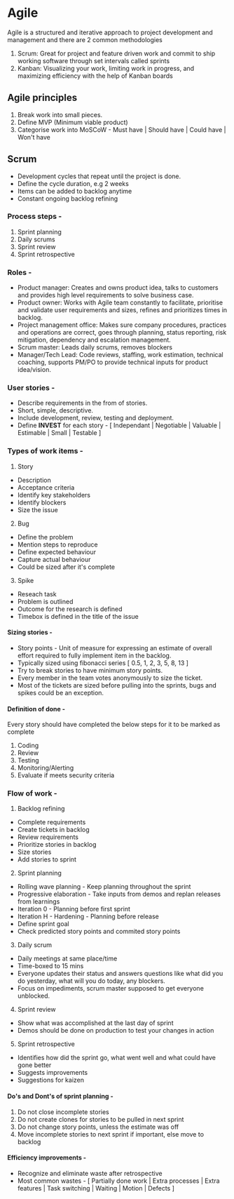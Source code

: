 # Agile
Agile is a structured and iterative approach to project development and management and there are 2 common methodologies

1. Scrum: Great for project and feature driven work and commit to ship working software through set intervals called sprints
2. Kanban: Visualizing your work, limiting work in progress, and maximizing efficiency with the help of Kanban boards

## Agile principles
1. Break work into small pieces.
2. Define MVP (Minimum viable product)
3. Categorise work into MoSCoW - Must have | Should have | Could have | Won't have

## Scrum
- Development cycles that repeat until the project is done.
- Define the cycle duration, e.g 2 weeks
- Items can be added to backlog anytime
- Constant ongoing backlog refining

### Process steps -
1. Sprint planning
2. Daily scrums
3. Sprint review
4. Sprint retrospective

### Roles -
* Product manager: Creates and owns product idea, talks to customers and provides high level requirements to solve business case.
* Product owner: Works with Agile team constantly to facilitate, prioritise and validate user requirements and sizes, refines and prioritizes times in backlog.
* Project management office: Makes sure company procedures, practices and operations are correct, goes through planning, status reporting, risk mitigation, dependency and escalation management.
* Scrum master: Leads daily scrums, removes blockers
* Manager/Tech Lead: Code reviews, staffing, work estimation, technical coaching, supports PM/PO to provide technical inputs for product idea/vision.

### User stories -
- Describe requirements in the from of stories.
- Short, simple, descriptive.
- Include development, review, testing and deployment.
- Define **INVEST** for each story - [ Independant | Negotiable | Valuable | Estimable | Small | Testable ]

### Types of work items -
1. Story
  - Description
  - Acceptance criteria
  - Identify key stakeholders
  - Identify blockers
  - Size the issue
2. Bug
  - Define the problem
  - Mention steps to reproduce
  - Define expected behaviour
  - Capture actual behaviour
  - Could be sized after it's complete
3. Spike
  - Reseach task
  - Problem is outlined
  - Outcome for the research is defined
  - Timebox is defined in the title of the issue

#### Sizing stories -
- Story points - Unit of measure for expressing an estimate of overall effort required to fully implement item in the backlog.
- Typically sized using fibonacci series [ 0.5, 1, 2, 3, 5, 8, 13 ]
- Try to break stories to have minimum story points.
- Every member in the team votes anonymously to size the ticket.
- Most of the tickets are sized before pulling into the sprints, bugs and spikes could be an exception.

#### Definition of done -
Every story should have completed the below steps for it to be marked as complete
1. Coding
2. Review
3. Testing
4. Monitoring/Alerting
5. Evaluate if meets security criteria

### Flow of work -
1. Backlog refining
  - Complete requirements
  - Create tickets in backlog
  - Review requirements
  - Prioritize stories in backlog
  - Size stories
  - Add stories to sprint
2. Sprint planning
  - Rolling wave planning - Keep planning throughout the sprint
  - Progressive elaboration - Take inputs from demos and replan releases from learnings
  - Iteration 0 - Planning before first sprint
  - Iteration H - Hardening - Planning before release
  - Define sprint goal
  - Check predicted story points and commited story points
3. Daily scrum
  - Daily meetings at same place/time
  - Time-boxed to 15 mins
  - Everyone updates their status and answers questions like what did you do yesterday, what will you do today, any blockers.
  - Focus on impediments, scrum master supposed to get everyone unblocked.
4. Sprint review
  - Show what was accomplished at the last day of sprint
  - Demos should be done on production to test your changes in action
5. Sprint retrospective
  - Identifies how did the sprint go, what went well and what could have gone better
  - Suggests improvements
  - Suggestions for kaizen

#### Do's and Dont's of sprint planning -
1. Do not close incomplete stories
2. Do not create clones for stories to be pulled in next sprint
3. Do not change story points, unless the estimate was off
4. Move incomplete stories to next sprint if important, else move to backlog

#### Efficiency improvements -
- Recognize and eliminate waste after retrospective
- Most common wastes - [ Partially done work | Extra processes | Extra features | Task switching | Waiting | Motion | Defects ]

